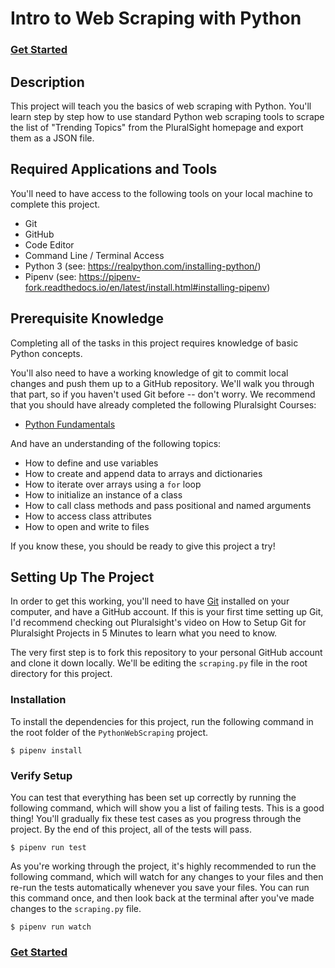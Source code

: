 # Intro to Web Scraping with Python

### [Get Started](https://github.com/jaydenwindle/PythonWebScraping/blob/master/tasks.md)

## Description

This project will teach you the basics of web scraping with Python. You'll learn step by step how to use standard Python web scraping tools to scrape the list of "Trending Topics" from the PluralSight homepage and export them as a JSON file.

## Required Applications and Tools

You'll need to have access to the following tools on your local machine to complete this project.

* Git
* GitHub
* Code Editor
* Command Line / Terminal Access
* Python 3 (see: https://realpython.com/installing-python/)
* Pipenv (see: https://pipenv-fork.readthedocs.io/en/latest/install.html#installing-pipenv)

## Prerequisite Knowledge

Completing all of the tasks in this project requires knowledge of basic Python concepts.

You'll also need to have a working knowledge of git to commit local changes and push them up to a GitHub repository.  We'll walk you through that part, so if you haven't used Git before -- don't worry. We recommend that you should have already completed the following Pluralsight Courses:

* [Python Fundamentals](https://app.pluralsight.com/library/courses/python-fundamentals/table-of-contents)

And have an understanding of the following topics:

* How to define and use variables
* How to create and append data to arrays and dictionaries
* How to iterate over arrays using a `for` loop
* How to initialize an instance of a class
* How to call class methods and pass positional and named arguments
* How to access class attributes
* How to open and write to files

If you know these, you should be ready to give this project a try! 

## Setting Up The Project

In order to get this working, you'll need to have [Git](https://git-scm.com/) installed on your computer, and have a GitHub account. If this is your first time setting up Git, I'd recommend checking out Pluralsight's video on How to Setup Git for Pluralsight Projects in 5 Minutes to learn what you need to know.

The very first step is to fork this repository to your personal GitHub account and clone it down locally. We'll be editing the `scraping.py` file in the root directory for this project.

### Installation

To install the dependencies for this project, run the following command in the root folder of the `PythonWebScraping` project.

```
$ pipenv install
```

### Verify Setup

You can test that everything has been set up correctly by running the following command, which will show you a list of failing tests. This is a good thing! You'll gradually fix these test cases as you progress through the project. By the end of this project, all of the tests will pass.

```
$ pipenv run test
```

As you're working through the project, it's highly recommended to run the following command, which will watch for any changes to your files and then re-run the tests automatically whenever you save your files. You can run this command once, and then look back at the terminal after you've made changes to the `scraping.py` file.

```
$ pipenv run watch
```

### [Get Started](https://github.com/jaydenwindle/PythonWebScraping/blob/master/tasks.md)